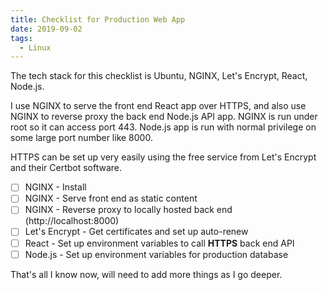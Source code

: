 ```yaml
---
title: Checklist for Production Web App
date: 2019-09-02
tags:
  - Linux
---
```


The tech stack for this checklist is Ubuntu, NGINX, Let's Encrypt, React, Node.js.

I use NGINX to serve the front end React app over HTTPS, and also use NGINX to reverse proxy the back end Node.js API app. NGINX is run under root so it can access port 443. Node.js app is run with normal privilege on some large port number like 8000.

HTTPS can be set up very easily using the free service from Let's Encrypt and their Certbot software.

- [ ] NGINX - Install
- [ ] NGINX - Serve front end as static content
- [ ] NGINX - Reverse proxy to locally hosted back end (http://localhost:8000)
- [ ] Let's Encrypt - Get certificates and set up auto-renew
- [ ] React - Set up environment variables to call **HTTPS** back end API
- [ ] Node.js - Set up environment variables for production database

That's all I know now, will need to add more things as I go deeper.
